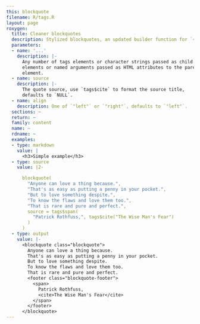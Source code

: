 ```yaml
---
this: blockquote
filename: R/tags.R
layout: page
roxygen:
  title: Cleaner blockquotes
  description: Stylized blockquotes, an updated builder function for `<blockquote>`.
  parameters:
  - name: '...'
    description: |-
      Any number of tags elements or character strings passed as child
      elements or named arguments passed as HTML attributes to the parent
      element.
  - name: source
    description: |-
      The quote source, use `tags$cite` to format the source title,
      defaults to `NULL`.
  - name: align
    description: One of `"left"` or `"right"`, defaults to `"left"`.
  sections: ~
  return: ~
  family: content
  name: ~
  rdname: ~
  examples:
  - type: markdown
    value: |
      <h3>Simple example</h3>
  - type: source
    value: |2-

      blockquote(
        "Anyone can love a thing because.",
        "That's as easy as putting a penny in your pocket.",
        "But to love something despite.",
        "To know the flaws and love them too.",
        "That is rare and pure and perfect.",
        source = tags$span(
          "Patrick Rothfuss,", tags$cite("The Wise Man's Fear")
        )
      )
  - type: output
    value: |-
      <blockquote class="blockquote">
        Anyone can love a thing because.
        That's as easy as putting a penny in your pocket.
        But to love something despite.
        To know the flaws and love them too.
        That is rare and pure and perfect.
        <footer class="blockquote-footer">
          <span>
            Patrick Rothfuss,
            <cite>The Wise Man's Fear</cite>
          </span>
        </footer>
      </blockquote>
---
```

